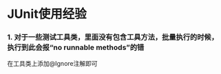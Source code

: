 # JUnit使用经验

### 1. 对于一些测试工具类，里面没有包含工具方法，批量执行的时候，执行到此会报“no runnable methods”的错

在工具类上添加@Ignore注解即可

